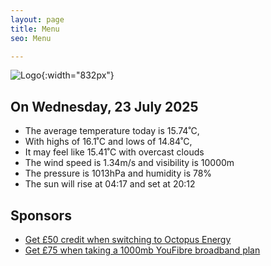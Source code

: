 ```yaml
---
layout: page
title: Menu
seo: Menu

---
```


![Logo](/images/logo.jpg){:width="832px"}

<!-- weather_marker starts -->
## On Wednesday, 23 July 2025

- The average temperature today is 15.74˚C,
- With highs of 16.1˚C and lows of 14.84˚C,
- It may feel like 15.41˚C with overcast clouds
- The wind speed is 1.34m/s and visibility is 10000m
- The pressure is 1013hPa and humidity is 78%
- The sun will rise at 04:17 and set at 20:12

<!-- weather_marker ends -->

## Sponsors

- [Get £50 credit when switching to Octopus Energy](https://bit.ly/3oD1nnS)
- [Get £75 when taking a 1000mb YouFibre broadband plan](https://aklam.io/91zWhU?)
